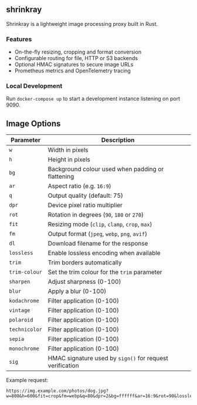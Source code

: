 ## shrinkray

Shrinkray is a lightweight image processing proxy built in Rust.

### Features

- On-the-fly resizing, cropping and format conversion
- Configurable routing for file, HTTP or S3 backends
- Optional HMAC signatures to secure image URLs
- Prometheus metrics and OpenTelemetry tracing

### Local Development

Run `docker-compose up` to start a development instance listening on port 9090.


## Image Options


| Parameter  | Description                                                  |
| ---------- | ------------------------------------------------------------ |
| `w`           | Width in pixels                                           |
| `h`           | Height in pixels                                          |
| `bg`          | Background colour used when padding or flattening         |
| `ar`          | Aspect ratio (e.g. `16:9`)                                |
| `q`           | Output quality (default: 75)                              |
| `dpr`         | Device pixel ratio multiplier                             |
| `rot`         | Rotation in degrees (`90`, `180` or `270`)                |
| `fit`         | Resizing mode (`clip`, `clamp`, `crop`, `max`)            |
| `fm`          | Output format (`jpeg`, `webp`, `png`, `avif`)             |
| `dl`          | Download filename for the response                        |
| `lossless`    | Enable lossless encoding when available                   |
| `trim`        | Trim borders automatically                                |
| `trim-colour` | Set the trim colour for the `trim` parameter              |
| `sharpen`     | Adjust sharpness (0-100)                                  |
| `blur`        | Apply a blur (0-100)                                      |
| `kodachrome`  | Filter application (0-100)                                | 
| `vintage`     | Filter application (0-100)                                | 
| `polaroid`    | Filter application (0-100)                                | 
| `technicolor` | Filter application (0-100)                                | 
| `sepia`       | Filter application (0-100)                                | 
| `monochrome`  | Filter application (0-100)                                | 
| `sig`         | HMAC signature used by `sign()` for request verification  |      

Example request:

```
https://img.example.com/photos/dog.jpg?w=800&h=600&fit=crop&fm=webp&q=80&dpr=2&bg=ffffff&ar=16:9&rot=90&lossless=true&sharpen=10&sepia=30&dl=dog.webp&sig=abcd1234
```
